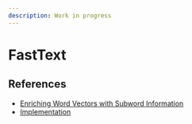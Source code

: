 ```yaml
---
description: Work in progress
---
```


# FastText

## References

* [Enriching Word Vectors with Subword Information](https://arxiv.org/abs/1607.04606)
* [Implementation](https://github.com/facebookresearch/fastText)



